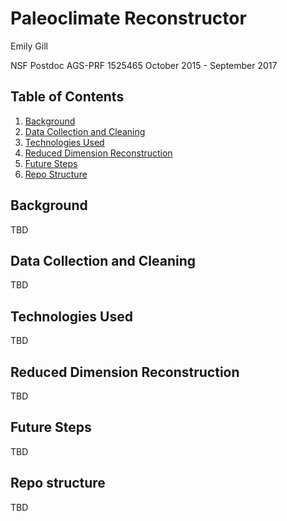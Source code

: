 # Paleoclimate Reconstructor

Emily Gill

NSF Postdoc AGS-PRF 1525465
October 2015 - September 2017

## Table of Contents
1. [Background](#background)
2. [Data Collection and Cleaning](#data-collection-and-cleaning)
3. [Technologies Used](#technologies-used)
4. [Reduced Dimension Reconstruction](#reduced-dimension-reconstruction)
5. [Future Steps](#future-steps)
6. [Repo Structure](#repo-structure)

## Background

TBD

## Data Collection and Cleaning

TBD

## Technologies Used

TBD

## Reduced Dimension Reconstruction

TBD

## Future Steps

TBD

## Repo structure

TBD

<!-- ```
├── data (will contain csv files and pickles of data)
├── notebooks (will contain scripts used for EDA and visualizations)
├── src (will contain the scripts used to perform the analysis)
├── web_app
|     ├── static
|     ├── templates
|     └── app.py (will run the web app via Flask)
└── README.md
``` -->
